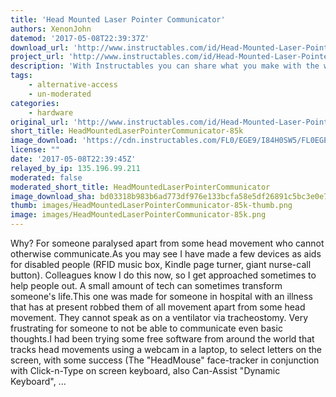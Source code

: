 ```yaml
---
title: 'Head Mounted Laser Pointer Communicator'
authors: XenonJohn
datemod: '2017-05-08T22:39:37Z'
download_url: 'http://www.instructables.com/id/Head-Mounted-Laser-Pointer-communicator/'
project_url: 'http://www.instructables.com/id/Head-Mounted-Laser-Pointer-communicator'
description: 'With Instructables you can share what you make with the world, and tap into an ever-growing community of creative experts.'
tags:
    - alternative-access
    - un-moderated
categories:
    - hardware
original_url: 'http://www.instructables.com/id/Head-Mounted-Laser-Pointer-communicator'
short_title: HeadMountedLaserPointerCommunicator-85k
image_download: 'https://cdn.instructables.com/FL0/EGE9/I84H0SW5/FL0EGE9I84H0SW5.MEDIUM.jpg?width=614'
license: ""
date: '2017-05-08T22:39:45Z'
relayed_by_ip: 135.196.99.211
moderated: false
moderated_short_title: HeadMountedLaserPointerCommunicator
image_download_sha: bd03318b983b6ad773df976e133bcfa58e5df26891c5bc3e0e7fe143516ab3e5
thumb: images/HeadMountedLaserPointerCommunicator-85k-thumb.png
image: images/HeadMountedLaserPointerCommunicator-85k.png
---
```

Why? For someone paralysed apart from some head movement who cannot otherwise communicate.As you may see I have made a few devices as aids for disabled people (RFID music box, Kindle page turner, giant nurse-call button). Colleagues know I do this now, so I get approached sometimes to help people out. A small amount of tech can sometimes transform someone's life.This one was made for someone in hospital with an illness that has at present robbed them of all movement apart from some head movement. They cannot speak as on a ventilator via tracheostomy. Very frustrating for someone to not be able to communicate even basic thoughts.I had been trying some free software from around the world that tracks head movements using a webcam in a laptop, to select letters on the screen, with some success (The &quot;HeadMouse&quot; face-tracker in conjunction with Click-n-Type on screen keyboard, also Can-Assist &quot;Dynamic Keyboard&quot;, ...